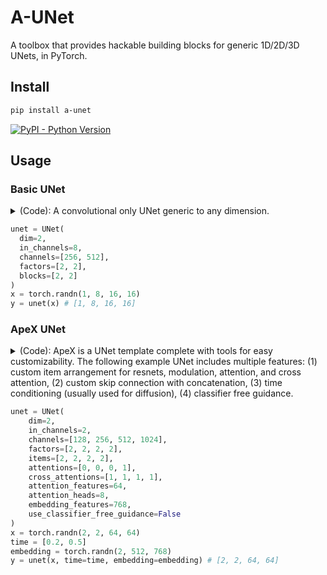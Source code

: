 # A-UNet

A toolbox that provides hackable building blocks for generic 1D/2D/3D UNets, in PyTorch.

## Install
```bash
pip install a-unet
```

[![PyPI - Python Version](https://img.shields.io/pypi/v/a-unet?style=flat&colorA=black&colorB=black)](https://pypi.org/project/a-unet/)


## Usage

### Basic UNet

<details> <summary> (Code): A convolutional only UNet generic to any dimension. </summary>

```py
from typing import List
from a_unet import T, Downsample, Repeat, ResnetBlock, Skip, Upsample
from torch import nn

def UNet(
    dim: int,
    in_channels: int,
    channels: List[int],
    factors: List[int],
    blocks: List[int],
) -> nn.Module:
    # Check lengths
    n_layers = len(channels)
    assert n_layers == len(factors) and n_layers == len(blocks), "lengths must match"

    # Resnet stack
    def Stack(channels: int, n_blocks: int) -> nn.Module:
        # The T function is used create a type template that pre-initializes paramters if called
        Block = T(ResnetBlock)(dim=dim, in_channels=channels, out_channels=channels)
        resnet = Repeat(Block, times=n_blocks)
        return resnet

    # Build UNet recursively
    def Net(i: int) -> nn.Module:
        if i == n_layers: return nn.Identity()
        in_ch, out_ch = (channels[i - 1] if i > 0 else in_channels), channels[i]
        factor = factors[i]
        # Wraps modules with skip connection that merges paths with torch.add
        return Skip(torch.add)(
            Downsample(dim=dim, factor=factor, in_channels=in_ch, out_channels=out_ch),
            Stack(channels=out_ch, n_blocks=blocks[i]),
            Net(i + 1),
            Stack(channels=out_ch, n_blocks=blocks[i]),
            Upsample(dim=dim, factor=factor, in_channels=out_ch, out_channels=in_ch),
        )
    return Net(0)
```

</details>

```py
unet = UNet(
  dim=2,
  in_channels=8,
  channels=[256, 512],
  factors=[2, 2],
  blocks=[2, 2]
)
x = torch.randn(1, 8, 16, 16)
y = unet(x) # [1, 8, 16, 16]
```


### ApeX UNet

<details> <summary> (Code): ApeX is a UNet template complete with tools for easy customizability. The following example UNet includes multiple features: (1) custom item arrangement for resnets, modulation, attention, and cross attention, (2) custom skip connection with concatenation, (3) time conditioning (usually used for diffusion), (4) classifier free guidance. </summary>

```py
from typing import Sequence, Optional, Callable

from a_unet import TimeConditioningPlugin, ClassifierFreeGuidancePlugin
from a_unet.apex import (
    XUNet,
    XBlock,
    ResnetItem as R,
    AttentionItem as A,
    CrossAttentionItem as C,
    ModulationItem as M,
    SkipCat
)

def UNet(
    dim: int,
    in_channels: int,
    channels: Sequence[int],
    factors: Sequence[int],
    items: Sequence[int],
    attentions: Sequence[int],
    cross_attentions: Sequence[int],
    attention_features: int,
    attention_heads: int,
    embedding_features: Optional[int] = None,
    skip_t: Callable = SkipCat,
    resnet_groups: int = 8,
    modulation_features: int = 1024,
    embedding_max_length: int = 0,
    use_classifier_free_guidance: bool = False,
    out_channels: Optional[int] = None,
):
    # Check lengths
    num_layers = len(channels)
    sequences = (channels, factors, items, attentions, cross_attentions)
    assert all(len(sequence) == num_layers for sequence in sequences)

    # Define UNet type with time conditioning and CFG plugins
    UNet = TimeConditioningPlugin(XUNet)
    if use_classifier_free_guidance:
        UNet = ClassifierFreeGuidancePlugin(UNet, embedding_max_length)

    return UNet(
        dim=dim,
        in_channels=in_channels,
        out_channels=out_channels,
        blocks=[
            XBlock(
                channels=channels,
                factor=factor,
                items=([R, M] + [A] * n_att + [C] * n_cross) * n_items,
            ) for channels, factor, n_items, n_att, n_cross in zip(*sequences)
        ],
        skip_t=skip_t,
        attention_features=attention_features,
        attention_heads=attention_heads,
        embedding_features=embedding_features,
        modulation_features=modulation_features,
        resnet_groups=resnet_groups
    )
```

</details>

```py
unet = UNet(
    dim=2,
    in_channels=2,
    channels=[128, 256, 512, 1024],
    factors=[2, 2, 2, 2],
    items=[2, 2, 2, 2],
    attentions=[0, 0, 0, 1],
    cross_attentions=[1, 1, 1, 1],
    attention_features=64,
    attention_heads=8,
    embedding_features=768,
    use_classifier_free_guidance=False
)
x = torch.randn(2, 2, 64, 64)
time = [0.2, 0.5]
embedding = torch.randn(2, 512, 768)
y = unet(x, time=time, embedding=embedding) # [2, 2, 64, 64]
```
